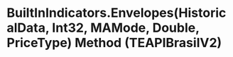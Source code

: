 # BuiltInIndicators.Envelopes(HistoricalData, Int32, MAMode, Double, PriceType) Method (TEAPIBrasilV2)

﻿